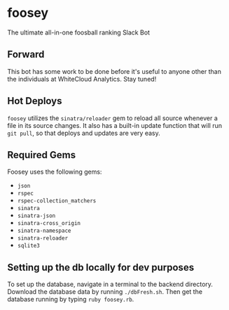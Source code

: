 # foosey
The ultimate all-in-one foosball ranking Slack Bot

## Forward
This bot has some work to be done before it's useful to anyone other than the individuals at WhiteCloud Analytics. Stay tuned!

## Hot Deploys
`foosey` utilizes the `sinatra/reloader` gem to reload all source whenever a file in its source changes. It also has a built-in update function that will run `git pull`, so that deploys and updates are very easy.  

## Required Gems
Foosey uses the following gems:  

- `json`
- `rspec`
- `rspec-collection_matchers`
- `sinatra`
- `sinatra-json`
- `sinatra-cross_origin`
- `sinatra-namespace`
- `sinatra-reloader`
- `sqlite3`

## Setting up the db locally for dev purposes
To set up the database, navigate in a terminal to the backend directory. Download the database data by running `./dbFresh.sh`. Then get the database running by typing `ruby foosey.rb`. 